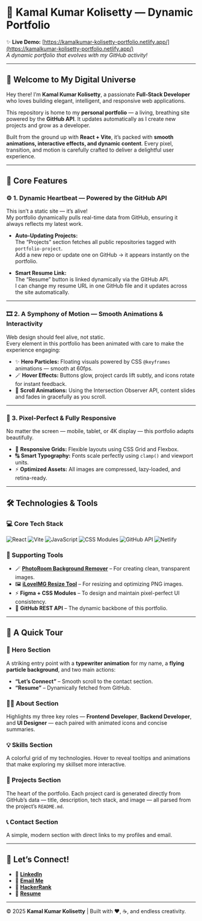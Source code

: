 # 🚀 Kamal Kumar Kolisetty — Dynamic  Portfolio

✨ **Live Demo:** [https://kamalkumar-kolisetty-portfolio.netlify.app/](https://kamalkumar-kolisetty-portfolio.netlify.app/)  
*A dynamic portfolio that evolves with my GitHub activity!*

---

## 👋 Welcome to My Digital Universe  

Hey there! I’m **Kamal Kumar Kolisetty**, a passionate **Full-Stack Developer** who loves building elegant, intelligent, and responsive web applications.  

This repository is home to my **personal portfolio** — a living, breathing site powered by the **GitHub API**. It updates automatically as I create new projects and grow as a developer.  

Built from the ground up with **React + Vite**, it’s packed with **smooth animations, interactive effects, and dynamic content**. Every pixel, transition, and motion is carefully crafted to deliver a delightful user experience.  

---

## 🌟 Core Features  

### ⚙️ 1. Dynamic Heartbeat — Powered by the GitHub API  

This isn’t a static site — it’s alive!  
My portfolio dynamically pulls real-time data from GitHub, ensuring it always reflects my latest work.  

- **Auto-Updating Projects:**  
  The “Projects” section fetches all public repositories tagged with `portfolio-project`.  
  Add a new repo or update one on GitHub → it appears instantly on the portfolio.  

- **Smart Resume Link:**  
  The “Resume” button is linked dynamically via the GitHub API.  
  I can change my resume URL in one GitHub file and it updates across the site automatically.  

---

### 🎞️ 2. A Symphony of Motion — Smooth Animations & Interactivity  

Web design should feel alive, not static.  
Every element in this portfolio has been animated with care to make the experience engaging:  

- ✨ **Hero Particles:** Floating visuals powered by CSS `@keyframes` animations — smooth at 60fps.  
- 🪄 **Hover Effects:** Buttons glow, project cards lift subtly, and icons rotate for instant feedback.  
- 🎯 **Scroll Animations:** Using the Intersection Observer API, content slides and fades in gracefully as you scroll.  

---

### 🧩 3. Pixel-Perfect & Fully Responsive  

No matter the screen — mobile, tablet, or 4K display — this portfolio adapts beautifully.  

- 💎 **Responsive Grids:** Flexible layouts using CSS Grid and Flexbox.  
- 🔠 **Smart Typography:** Fonts scale perfectly using `clamp()` and viewport units.  
- ⚡ **Optimized Assets:** All images are compressed, lazy-loaded, and retina-ready.  

---

## 🛠️ Technologies & Tools  

### 💻 Core Tech Stack  
![React](https://img.shields.io/badge/React-20232A?style=for-the-badge&logo=react&logoColor=61DAFB)
![Vite](https://img.shields.io/badge/Vite-646CFF?style=for-the-badge&logo=vite&logoColor=white)
![JavaScript](https://img.shields.io/badge/JavaScript-F7DF1E?style=for-the-badge&logo=javascript&logoColor=black)
![CSS Modules](https://img.shields.io/badge/CSS_Modules-000000?style=for-the-badge&logo=css-modules&logoColor=white)
![GitHub API](https://img.shields.io/badge/GitHub_API-181717?style=for-the-badge&logo=github&logoColor=white)
![Netlify](https://img.shields.io/badge/Netlify-00C7B7?style=for-the-badge&logo=netlify&logoColor=white)

### 🧰 Supporting Tools  
- 🪄 [**PhotoRoom Background Remover**](https://www.photoroom.com/tools/background-remover) – For creating clean, transparent images.  
- 🖼️ [**iLoveIMG Resize Tool**](https://www.iloveimg.com/resize-image/resize-png#resize-options,pixels) – For resizing and optimizing PNG images.  
- ⚡ **Figma + CSS Modules** – To design and maintain pixel-perfect UI consistency.  
- 🧠 **GitHub REST API** – The dynamic backbone of this portfolio.  

---

## 🧭 A Quick Tour  

### 🎨 Hero Section  
A striking entry point with a **typewriter animation** for my name, a **flying particle background**, and two main actions:  
- **“Let’s Connect”** – Smooth scroll to the contact section.  
- **“Resume”** – Dynamically fetched from GitHub.  

### 👨‍💻 About Section  
Highlights my three key roles — **Frontend Developer**, **Backend Developer**, and **UI Designer** — each paired with animated icons and concise summaries.  

### 💡 Skills Section  
A colorful grid of my technologies. Hover to reveal tooltips and animations that make exploring my skillset more interactive.  

### 📂 Projects Section  
The heart of the portfolio. Each project card is generated directly from GitHub’s data — title, description, tech stack, and image — all parsed from the project’s `README.md`.  

### 📞 Contact Section  
A simple, modern section with direct links to my profiles and email.  

---

## 💬 Let’s Connect!  

- 🔗 [**LinkedIn**](https://www.linkedin.com/in/kamal-kumar-kolisetty-19b944221)  
- 💌 [**Email Me**](mailto:kamalkumarkolisetty@gmail.com)  
- 🧠 [**HackerRank**](https://www.hackerrank.com/kamalkumarkolis1)  
- 📄 [**Resume**](https://kamalkumar-kolisetty-resume.tiiny.site/)  

---

© 2025 **Kamal Kumar Kolisetty** | Built with ❤️, ☕, and endless creativity.  
